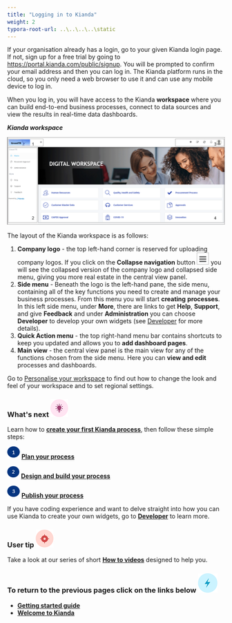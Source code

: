 ```yaml
---
title: "Logging in to Kianda"
weight: 2
typora-root-url: ..\..\..\..\static
---
```


If your organisation already has a login, go to your given Kianda login page. If not, sign up for a free trial by going to https://portal.kianda.com/public/signup. You will be prompted to confirm your email address and then you can log in. The Kianda platform runs in the cloud, so you only need a web browser to use it and can use any mobile device to log in. 

When you log in, you will have access to the Kianda **workspace** where you can build end-to-end business processes, connect to data sources and view the results in real-time data dashboards.  

***Kianda workspace***

![User interface](/images/workspace4.gif)

The layout of the Kianda workspace is as follows:

1. **Company logo** - the top left-hand corner is reserved for uploading company logos. If you click on the **Collapse navigation** button ![Collapse navigation button](/images/navigation_frame_copy.png) you will see the collapsed version of the company logo and collapsed side menu, giving you more real estate in the central view panel.
2. **Side menu** - Beneath the logo is the left-hand pane, the side menu, containing all of the key functions you need to create and manage your business processes. From this menu you will start **creating** **processes**. In this left side menu, under **More**, there are links to get **Help**, **Support**, and give **Feedback** and under **Administration** you can choose **Developer** to develop your own widgets (see [Developer](/docs/getting-started/welcome/low-code/) for more details).
3. **Quick Action menu** - the top right-hand menu bar contains shortcuts to keep you updated and allows you to **add dashboard pages**.
4. **Main view** - the central view panel is the main view for any of the functions chosen from the side menu. Here you can **view and edit** processes and dashboards.

Go to [Personalise your workspace](/docs/getting-started/logging-in/personalise-workspace/) to find out how to change the look and feel of your workspace and to set regional settings.



### What's next  ![Idea icon](/images/18.png) ###

Learn how to [**create your first Kianda process**](/docs/getting-started/create-first-process/), then follow these simple steps:

![1](/images/one.png)  [**Plan your process**](/docs/getting-started/create-first-process/plan-your-process/) 

![2](/images/two.png)  [**Design and build your process**](/docs/getting-started/create-first-process/design-and-build/)

![3](/images/three.png)  [**Publish your process**](/docs/getting-started/create-first-process/publish-your-process/)


If you have coding experience and want to delve straight into how you can use Kianda to create your own widgets, go to [**Developer**](/docs/getting-started/welcome/low-code/) to learn more.



### User tip ![Target icon](/images/05.png) ###

Take a look at our series of short [**How to videos**](/docs/how-to/) designed to help you.




### **To return to the previous pages click on the links below**  ![Idea icon](/images/10.png) 

- **[Getting started guide](/docs/getting-started/)**
- **[Welcome to Kianda](/docs/getting-started/welcome/)**
